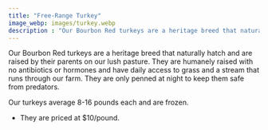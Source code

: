 ```yaml
---
title: "Free-Range Turkey"
image_webp: images/turkey.webp
description : "Our Bourbon Red turkeys are a heritage breed that naturally hatch and are raised by their parents on our lush pasture."
---
```


Our Bourbon Red turkeys are a heritage breed that naturally hatch and are raised by their parents on our lush pasture. They are humanely raised with no antibiotics or hormones and have daily access to grass and a stream that runs through our farm. They are only penned at night to keep them safe from predators. 

Our turkeys average 8-16 pounds each and are frozen.

- They are priced at $10/pound.